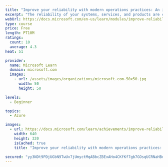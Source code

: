 ```yaml
---
title: "Improve your reliability with modern operations practices: An introduction"
excerpt: "The reliability of your systems, services, and products are crucial to your success and the success of your organization. Learn how to approach those challenges."
webUrl: https://docs.microsoft.com/en-us/learn/modules/improve-reliability-introduction/
type: course
price: Free
length: PT10M
ratings:
  count: 10
  average: 4.3
heat: 51

provider:
  name: Microsoft Learn
  domain: microsoft.com
  images:
    - url: /assets/images/organizations/microsoft.com-50x50.jpg
      width: 50
      height: 50

levels:
  - Beginner

topics:
  - Azure

images:
  - url: https://docs.microsoft.com/learn/achievements/improve-reliability-introduction-social.png
    width: 640
    height: 320
    isCached: true
    title: "Improve your reliability with modern operations practices: An introduction"

secured: "yy3NDt9PDjUGbN9TwUv7jUmyctMqABbcZBExAHo4CKfKf7gb7GOsqUCRNaHBdmYtd6RqLJ6YHx7IDNOvVzNwgXOQzHV2Eu8QJ9Hl1fcSjEKBmXE9q0+kjcNDEwBC1eP8wuXFOSlEEcu5dsulvtoRTuxBL2gzb8jQqjEWTVAOb4DGxblfDtiVJM4toNvIwfMlpSIoFSW8aI94+F662KPMWrew6hVhMNnKCUhn6kQuF0xm1XD1tHu00GFSeCJhnbzMAagLBCRPnCa4Jl3owuyIRgDsEoVbDBIiXR0BxukDkztYXSTesqOwGK4Jk3HXA7V/tnMMLzTyxEgkDdpEqG2oyEaMIUcaRGtMzgaPCu2IQG/jeGOyZmqmwyLtk7tYAErX5X4eMT8qd+1JHukjQkp40w==;TzMCsGjuBbM6TmdYMcV0nQ=="
---
```


